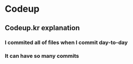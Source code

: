 # Codeup
## Codeup.kr explanation
### I commited all of files when I commit day-to-day
### It can have so many commits
